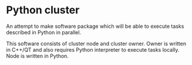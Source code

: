 Python cluster
==============

An attempt to make software package which will be able to execute tasks described in Python in parallel.

This software consists of cluster node and cluster owner. 
Owner is written in C++/QT and also requires Python interpreter to execute tasks locally.
Node is written in Python.

